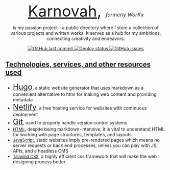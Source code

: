<p align="center">
  <font size="24">
  <a href="https://karnovah.com">Karnovah</a>, <i><font size="3">formerly WorKx</font></i> 
  </font>
</p>
<!--  I'm an aspiring author and full-stack developer, and [Karnovah](https://kaszworkx.netlify.app), used as a collection of various projects and ideas, is one of my passion projects that will serve in conjunction with my other ambitions as it'll be my public directory where I store content ranging from self-published books, to other programming projects—possibly with outward links connecting to other public repos, to career-relevant progress updates, and to thought-provoking articles generated by my mind in *conflicted peace*. 
-->
<p align="center">
is my passion project—a public directory where I store a collection of various projects and written works. It serves as a hub for my ambitions, connecting creativity and endeavors.
</p>

<p align="center">
<a href="https://github.com/kxzeno/workx/commits/master">
<img src="https://img.shields.io/github/last-commit/kxzeno/workx.svg?style=flat-square&logo=github&logoColor=white"
alt="GitHub last commit">
<a href="https://app.netlify.com/sites/kaszworkx/deploys">
<img src="https://api.netlify.com/api/v1/badges/f263ae1a-1669-47c1-a2a6-7545d5c3dfb1/deploy-status"
alt="Deploy status">
<a href="https://github.com/kxzeno/workx/issues">
<img src="https://img.shields.io/github/issues-raw/kxzeno/workx.svg?style=flat-square&logo=github&logoColor=white"
alt="GitHub issues">

<!--
Skills | Mastery |
------ | ------- |
[![Skill](https://skillicons.dev/icons?i=java)](https://skillicons.dev) |<img src="https://img.icons8.com/external-filled-outline-berkahicon/512/external-Star-editing-filled-outline-berkahicon.png" height="42" width="42" alt="Filled Star"><img src="https://img.icons8.com/external-filled-outline-berkahicon/512/external-Star-editing-filled-outline-berkahicon.png" height="42" width="42" alt="Filled Star"><img src="https://img.icons8.com/external-creatype-two-colour-colourcreatype/512/external-bookmark-user-interface-creatype-two-colour-colourcreatype.png" height="42" width="42" alt="Empty Star"><img src="https://img.icons8.com/external-creatype-two-colour-colourcreatype/512/external-bookmark-user-interface-creatype-two-colour-colourcreatype.png" height="42" width="42" alt="Empty Star"><img src="https://img.icons8.com/external-creatype-two-colour-colourcreatype/512/external-bookmark-user-interface-creatype-two-colour-colourcreatype.png" height="42" width="42" alt="Empty Star"><img src="https://img.icons8.com/external-creatype-two-colour-colourcreatype/512/external-bookmark-user-interface-creatype-two-colour-colourcreatype.png" height="42" width="42" alt="Empty Star"><img src="https://img.icons8.com/external-creatype-two-colour-colourcreatype/512/external-bookmark-user-interface-creatype-two-colour-colourcreatype.png" height="42" width="42" alt="Empty Star">
[![Skill](https://skillicons.dev/icons?i=latex)](https://skillicons.dev) | <img src="https://img.icons8.com/external-filled-outline-berkahicon/512/external-Star-editing-filled-outline-berkahicon.png" height="42" width="42" alt="Filled Star"><img src="https://img.icons8.com/external-filled-outline-berkahicon/512/external-Star-editing-filled-outline-berkahicon.png" height="42" width="42" alt="Filled Star"><img src="https://img.icons8.com/external-filled-outline-berkahicon/512/external-Star-editing-filled-outline-berkahicon.png" height="42" width="42" alt="Filled Star"><img src="https://img.icons8.com/external-filled-outline-berkahicon/512/external-Star-editing-filled-outline-berkahicon.png" height="42" width="42" alt="Filled Star"><img src="https://img.icons8.com/external-filled-outline-berkahicon/512/external-Star-editing-filled-outline-berkahicon.png" height="42" width="42" alt="Filled Star"><img src="https://img.icons8.com/external-creatype-two-colour-colourcreatype/512/external-bookmark-user-interface-creatype-two-colour-colourcreatype.png" height="42" width="42" alt="Empty Star"><img src="https://img.icons8.com/external-creatype-two-colour-colourcreatype/512/external-bookmark-user-interface-creatype-two-colour-colourcreatype.png" height="42" width="42" alt="Empty Star">
[![Skill](https://skillicons.dev/icons?i=vim)](https://skillicons.dev) | <img src="https://img.icons8.com/external-filled-outline-berkahicon/512/external-Star-editing-filled-outline-berkahicon.png" height="42" width="42" alt="Filled Star"><img src="https://img.icons8.com/external-filled-outline-berkahicon/512/external-Star-editing-filled-outline-berkahicon.png" height="42" width="42" alt="Filled Star"><img src="https://img.icons8.com/external-filled-outline-berkahicon/512/external-Star-editing-filled-outline-berkahicon.png" height="42" width="42" alt="Filled Star"><img src="https://img.icons8.com/external-filled-outline-berkahicon/512/external-Star-editing-filled-outline-berkahicon.png" height="42" width="42" alt="Filled Star"><img src="https://img.icons8.com/external-creatype-two-colour-colourcreatype/512/external-bookmark-user-interface-creatype-two-colour-colourcreatype.png" height="42" width="42" alt="Empty Star"><img src="https://img.icons8.com/external-creatype-two-colour-colourcreatype/512/external-bookmark-user-interface-creatype-two-colour-colourcreatype.png" height="42" width="42" alt="Empty Star"><img src="https://img.icons8.com/external-creatype-two-colour-colourcreatype/512/external-bookmark-user-interface-creatype-two-colour-colourcreatype.png" height="42" width="42" alt="Empty Star">
[![Skill](https://skillicons.dev/icons?i=powershell)](https://skillicons.dev) | <img src="https://img.icons8.com/external-filled-outline-berkahicon/512/external-Star-editing-filled-outline-berkahicon.png" height="42" width="42" alt="Filled Star"><img src="https://img.icons8.com/external-filled-outline-berkahicon/512/external-Star-editing-filled-outline-berkahicon.png" height="42" width="42" alt="Filled Star"><img src="https://img.icons8.com/external-filled-outline-berkahicon/512/external-Star-editing-filled-outline-berkahicon.png" height="42" width="42" alt="Filled Star"><img src="https://img.icons8.com/external-creatype-two-colour-colourcreatype/512/external-bookmark-user-interface-creatype-two-colour-colourcreatype.png" height="42" width="42" alt="Empty Star"><img src="https://img.icons8.com/external-creatype-two-colour-colourcreatype/512/external-bookmark-user-interface-creatype-two-colour-colourcreatype.png" height="42" width="42" alt="Empty Star"><img src="https://img.icons8.com/external-creatype-two-colour-colourcreatype/512/external-bookmark-user-interface-creatype-two-colour-colourcreatype.png" height="42" width="42" alt="Empty Star"><img src="https://img.icons8.com/external-creatype-two-colour-colourcreatype/512/external-bookmark-user-interface-creatype-two-colour-colourcreatype.png" height="42" width="42" alt="Empty Star">
[![Skill](https://skillicons.dev/icons?i=tailwind)](https://skillicons.dev) | <img src="https://img.icons8.com/external-filled-outline-berkahicon/512/external-Star-editing-filled-outline-berkahicon.png" height="42" width="42" alt="Filled Star"><img src="https://img.icons8.com/external-creatype-two-colour-colourcreatype/512/external-bookmark-user-interface-creatype-two-colour-colourcreatype.png" height="42" width="42" alt="Empty Star"><img src="https://img.icons8.com/external-creatype-two-colour-colourcreatype/512/external-bookmark-user-interface-creatype-two-colour-colourcreatype.png" height="42" width="42" alt="Empty Star"><img src="https://img.icons8.com/external-creatype-two-colour-colourcreatype/512/external-bookmark-user-interface-creatype-two-colour-colourcreatype.png" height="42" width="42" alt="Empty Star"><img src="https://img.icons8.com/external-creatype-two-colour-colourcreatype/512/external-bookmark-user-interface-creatype-two-colour-colourcreatype.png" height="42" width="42" alt="Empty Star"><img src="https://img.icons8.com/external-creatype-two-colour-colourcreatype/512/external-bookmark-user-interface-creatype-two-colour-colourcreatype.png" height="42" width="42" alt="Empty Star"><img src="https://img.icons8.com/external-creatype-two-colour-colourcreatype/512/external-bookmark-user-interface-creatype-two-colour-colourcreatype.png" height="42" width="42" alt="Empty Star">
-->

## Technologies, services, and other resources used
* [<font size="5">Hugo</font>](https://github.com/gohugoio/hugo), a static website generator that uses markdown as a convenient alternative to html for making web content and providing metadata
* [<font size="5">Netlify</font>](https://docs.netlify.com/integrations/frameworks/hugo/?_ga=2.190838701.781830800.1674726768-11622627.1674726768), a free hosting service for websites with continuous deployment
* [<font size="5">Git</font>](https://git-scm.com/book/en/v2/Getting-Started-Installing-Git), used to properly handle version control systems
* [<font size="2">HTML</font>](https://developer.mozilla.org/en-US/docs/Web/HTML), despite being markdown-intensive, it is vital to understand HTML for working with page structures, templates, and layouts
* [<font size="2">JavaScript</font>](https://developer.mozilla.org/en-US/docs/Web/javascript), static websites imply pre-rendered pages which means no server requests or back end processes, unless you can play with JS, APIs, and a headless CMS<!--, however, you can transform a static website into a [<font size="3.5">Jamstack</font>](https://jamstack.org/) using JS and API with a [headless content management system](https://jamstack.com/headless-cms/) --> 
* [<font size="2">Tailwind CSS</font>](https://tailwindcss.com/docs/installation), a highly efficient css framework that will make the web designing process better 
